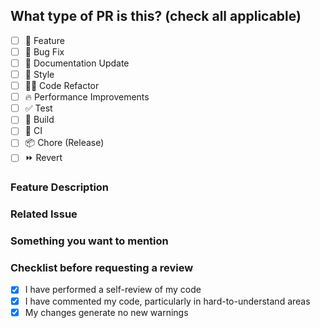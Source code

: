 ## What type of PR is this? (check all applicable)

- [ ] 🚀 Feature
- [ ] 🐛 Bug Fix
- [ ] 📝 Documentation Update
- [ ] 🎨 Style
- [ ] 🧑‍💻 Code Refactor
- [ ] 🔥 Performance Improvements
- [ ] ✅ Test
- [ ] 🤖 Build
- [ ] 🔁 CI
- [ ] 📦 Chore (Release)
- [ ] ⏩ Revert

### Feature Description

<!--- Describe your changes in detail -->

### Related Issue

<!--- Put issue number if it's related. ex) #8 -->
<!--- Delete it if not needed -->

### Something you want to mention

<!--- Make a note about some problems or questions -->
<!--- Delete it if not needed -->

### Checklist before requesting a review

- [x] I have performed a self-review of my code
- [x] I have commented my code, particularly in hard-to-understand areas
- [x] My changes generate no new warnings